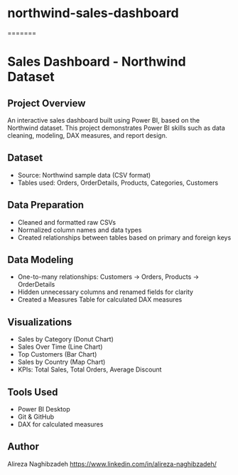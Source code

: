 # northwind-sales-dashboard
=======
# Sales Dashboard - Northwind Dataset

## Project Overview
An interactive sales dashboard built using Power BI, based on the Northwind dataset. This project demonstrates Power BI skills such as data cleaning, modeling, DAX measures, and report design.

## Dataset
- Source: Northwind sample data (CSV format)
- Tables used: Orders, OrderDetails, Products, Categories, Customers

## Data Preparation
- Cleaned and formatted raw CSVs
- Normalized column names and data types
- Created relationships between tables based on primary and foreign keys

## Data Modeling
- One-to-many relationships: Customers → Orders, Products → OrderDetails
- Hidden unnecessary columns and renamed fields for clarity
- Created a Measures Table for calculated DAX measures

## Visualizations
- Sales by Category (Donut Chart)
- Sales Over Time (Line Chart)
- Top Customers (Bar Chart)
- Sales by Country (Map Chart)
- KPIs: Total Sales, Total Orders, Average Discount

## Tools Used
- Power BI Desktop
- Git & GitHub
- DAX for calculated measures

## Author
Alireza Naghibzadeh
https://www.linkedin.com/in/alireza-naghibzadeh/